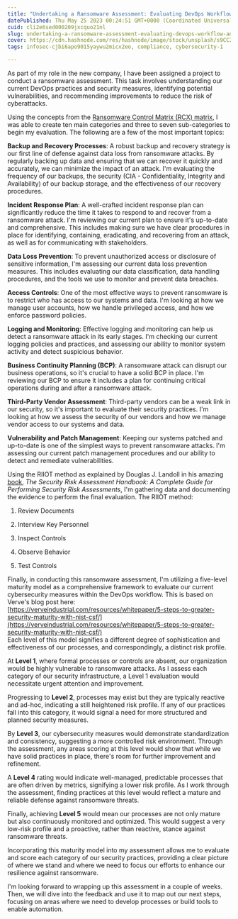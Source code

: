 ```yaml
---
title: "Undertaking a Ransomware Assessment: Evaluating DevOps Workflow and Security Practices"
datePublished: Thu May 25 2023 00:24:51 GMT+0000 (Coordinated Universal Time)
cuid: cli2e6sed000209jxcquo21nl
slug: undertaking-a-ransomware-assessment-evaluating-devops-workflow-and-security-practices
cover: https://cdn.hashnode.com/res/hashnode/image/stock/unsplash/s9CC2SKySJM/upload/b6fa5f11714ef9a6ad2e8e58a5f7341d.jpeg
tags: infosec-cjbi6apo9015yaywu2micx2eo, compliance, cybersecurity-1

---
```


As part of my role in the new company, I have been assigned a project to conduct a ransomware assessment. This task involves understanding our current DevOps practices and security measures, identifying potential vulnerabilities, and recommending improvements to reduce the risk of cyberattacks.

Using the concepts from the [Ransomware Control Matrix (RCX) matrix](https://rcxmatrix.org/), I was able to create ten main categories and three to seven sub-categories to begin my evaluation. The following are a few of the most important topics:

**Backup and Recovery Processes**: A robust backup and recovery strategy is our first line of defense against data loss from ransomware attacks. By regularly backing up data and ensuring that we can recover it quickly and accurately, we can minimize the impact of an attack. I'm evaluating the frequency of our backups, the security (CIA - Confidentiality, Integrity and Availability) of our backup storage, and the effectiveness of our recovery procedures.

**Incident Response Plan**: A well-crafted incident response plan can significantly reduce the time it takes to respond to and recover from a ransomware attack. I'm reviewing our current plan to ensure it's up-to-date and comprehensive. This includes making sure we have clear procedures in place for identifying, containing, eradicating, and recovering from an attack, as well as for communicating with stakeholders.

**Data Loss Prevention**: To prevent unauthorized access or disclosure of sensitive information, I'm assessing our current data loss prevention measures. This includes evaluating our data classification, data handling procedures, and the tools we use to monitor and prevent data breaches.

**Access Controls**: One of the most effective ways to prevent ransomware is to restrict who has access to our systems and data. I'm looking at how we manage user accounts, how we handle privileged access, and how we enforce password policies.

**Logging and Monitoring**: Effective logging and monitoring can help us detect a ransomware attack in its early stages. I'm checking our current logging policies and practices, and assessing our ability to monitor system activity and detect suspicious behavior.

**Business Continuity Planning (BCP)**: A ransomware attack can disrupt our business operations, so it's crucial to have a solid BCP in place. I'm reviewing our BCP to ensure it includes a plan for continuing critical operations during and after a ransomware attack.

**Third-Party Vendor Assessment**: Third-party vendors can be a weak link in our security, so it's important to evaluate their security practices. I'm looking at how we assess the security of our vendors and how we manage vendor access to our systems and data.

**Vulnerability and Patch Management**: Keeping our systems patched and up-to-date is one of the simplest ways to prevent ransomware attacks. I'm assessing our current patch management procedures and our ability to detect and remediate vulnerabilities.

Using the RIIOT method as explained by Douglas J. Landoll in his amazing [book](https://www.oreilly.com/library/view/the-security-risk/9781439821497/), *The Security Risk Assessment Handbook: A Complete Guide for Performing Security Risk Assessments*, I'm gathering data and documenting the evidence to perform the final evaluation. The RIIOT method:

1. Review Documents
    
2. Interview Key Personnel
    
3. Inspect Controls
    
4. Observe Behavior
    
5. Test Controls
    

Finally, in conducting this ransomware assessment, I'm utilizing a five-level maturity model as a comprehensive framework to evaluate our current cybersecurity measures within the DevOps workflow. This is based on Verve's blog post here: [https://verveindustrial.com/resources/whitepaper/5-steps-to-greater-security-maturity-with-nist-csf/](https://verveindustrial.com/resources/whitepaper/5-steps-to-greater-security-maturity-with-nist-csf/)  
Each level of this model signifies a different degree of sophistication and effectiveness of our processes, and correspondingly, a distinct risk profile.

At **Level 1**, where formal processes or controls are absent, our organization would be highly vulnerable to ransomware attacks. As I assess each category of our security infrastructure, a Level 1 evaluation would necessitate urgent attention and improvement.

Progressing to **Level 2**, processes may exist but they are typically reactive and ad-hoc, indicating a still heightened risk profile. If any of our practices fall into this category, it would signal a need for more structured and planned security measures.

By **Level 3**, our cybersecurity measures would demonstrate standardization and consistency, suggesting a more controlled risk environment. Through the assessment, any areas scoring at this level would show that while we have solid practices in place, there's room for further improvement and refinement.

A **Level 4** rating would indicate well-managed, predictable processes that are often driven by metrics, signifying a lower risk profile. As I work through the assessment, finding practices at this level would reflect a mature and reliable defense against ransomware threats.

Finally, achieving **Level 5** would mean our processes are not only mature but also continuously monitored and optimized. This would suggest a very low-risk profile and a proactive, rather than reactive, stance against ransomware threats.

Incorporating this maturity model into my assessment allows me to evaluate and score each category of our security practices, providing a clear picture of where we stand and where we need to focus our efforts to enhance our resilience against ransomware.  

I'm looking forward to wrapping up this assessment in a couple of weeks. Then, we will dive into the feedback and use it to map out our next steps, focusing on areas where we need to develop processes or build tools to enable automation.
